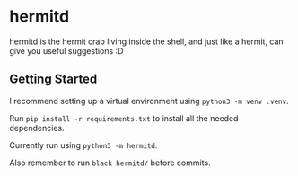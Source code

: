 # hermitd
hermitd is the hermit crab living inside the shell, and just like a hermit, can give you useful suggestions :D

## Getting Started
I recommend setting up a virtual environment using `python3 -m venv .venv`. 

Run `pip install -r requirements.txt` to install all the needed dependencies.

Currently run using `python3 -m hermitd`.

Also remember to run `black hermitd/` before commits.
